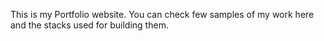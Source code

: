 This is my Portfolio website. You can check few samples of my work here and the stacks used for building them.
